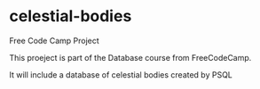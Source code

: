# celestial-bodies
Free Code Camp Project

This proeject is part of the Database course from FreeCodeCamp.

It will include a database of celestial bodies created by PSQL
